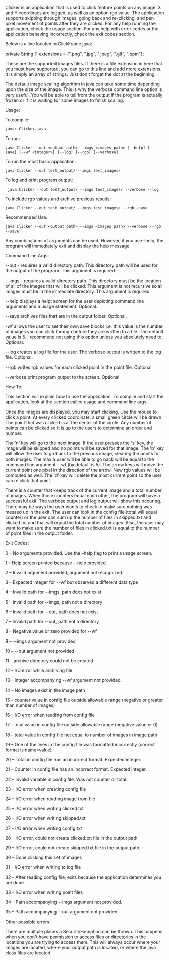 Clicker is an application that is used to click feature points on any image. X and Y coordinaes are logged, as well as an option rgb value. The application supports skipping through images, going back and re-clicking, and per-pixel movement of points after they are clicked. For any help running the application, check the usage section. For any help with error codes or the application behaving incorrectly, check the exit codes section.

Below is a line located in ClickFrame.java:

private String [] extensions = {".png", ".jpg", ".jpeg", ".gif", ".ppm"};

These are the supported images files. If there is a file extension in here that you must have supported, you can go to this line and add more extensions. It is simply an array of strings. Just don't forget the dot at the beginning.

The default image scaling algorithm in java can take some time depending upon the size of the image. This is why the verbose command line option is very useful. You will be able to tell from the output if the program is actually frozen or if it is waiting for some images to finish scaling.



Usage:

To compile:

	javac Clicker.java
	
To run:

	java Clicker --out <output path> --imgs <images path> [--help] [--save] [--wf <integer>] [--log] [--rgb] [--verbose]

To run the most basic application:

	java Clicker --out test_output/ --imgs test_images/

To log and print program output:

	 java Clicker --out test_output/ --imgs test_images/ --verbose --log

To include rgb values and archive previous results:

	java Clicker --out test_output/ --imgs test_images/ --rgb –save

Recommended Use:

	java Clicker --out <output path> --imgs <images path> --verbose --rgb --save

Any combinations of arguments can be used. However, if you use –help, the program will immediately exit and display the help message.



Command Line Args:

--out <output path> - requires a valid directory path. This directory path will be used for the output of the program. This argument is required.
	
--imgs <images path> - requires a valid directory path. This directory must be the location of all of the images that will be clicked. This argument is not recursive so all images must be in the immediate directory. This argument is required.
	
--help displays a helpt screen for the user depicting command line arguments and a usage statement. Optional.

--save archives files that are in the output folder. Optional.

-wf <integer> allows the user to set their own save blocks i.e. this value is the number of images you can click through before they are written to a file. The default value is 5. I recommend not using this option unless you absolutely need to. Optional.
	
--log creates a log file for the user. The verbose output is written to the log file. Optional.

--rgb writes rgb values for each clicked point in the point file. Optional.

--verbose print program output to the screen. Optional.



How To:

This section will explain how to use the application. To compile and start the application, look at the section called usage and command line args.

Once the images are displayed, you may start clicking. Use the mouse to click a point. At every clicked coordinate, a small green circle will be drawn. The point that was clicked is at the center of the circle. Any number of points can be clicked so it is up to the users to determine an order and number. 

The 'n' key will go to the next image. If the user presses the 's' key, the image will be skipped and no points will be saved for that image. The 'b' key will allow the user to go back to the previous image, clearing the points for both images. The max a user will be able to go back will be equal to the command line argument --wf (by default is 5). The arrow keys will move the current point one pixel in the direction of the arrow. New rgb values will be computed as well. The 'd' key will delete the most current point so the user can re click that point.

There is a counter that keeps track of the current image and a total number of images. When those counters equal each other, the program will have a successful exit. The verbose output and log output will show this occuring. There may be ways the user wants to check to make sure nothing was messed up in the exit. The user can look in the config file (total will equal counter) or the user can sum up the number of files in skipped.txt and clicked.txt and that will equal the total number of images. Also, the user may want to make sure the number of files in clicked.txt is equal to the number of point files in the output folder.



Exit Codes:

0 – No arguments provided. Use the –help flag to print a usage screen.

1 – Help screen printed because --help provided

2 – Invalid argument provided, argument not recognized.

3 – Expected integer for --wf but observed a different data type

4 – Invalid path for --imgs, path does not exist

5 – Invalid path for --imgs, path not a directory

6 – Invalid path for --out, path does not exist

7 – Invalid path for --out, path not a directory

8 – Negative value or zero provided for --wf

9 – --imgs <images path> argument not provided

10 – --out <output path> argument not provided

11 – archive directory could not be created

12 – I/O error while archiving file

13 – Integer accompanying --wf argument not provided.

14 – No images exist in the image path

15 – counter value in config file outside allowable range (negative or greater than number of images)

16 – I/O error when reading from config file

17 – total value in config file outside allowable range (negative value or 0)

18 – total value in config file not equal to number of images in image path

19 – One of the lines in the config file was formatted incorrectly (correct format is name=value)

20 – Total in config file has an incorrect format. Expected integer.

21 – Counter in config file has an incorrect format. Expected integer.

22 – Invalid variable in config file. Was not counter or total.

23 – I/O error when creating config file

24 – I/O error when reading image from file

25 – I/O error when writing clicked.txt

26 – I/O error when writing skipped.txt

27 – I/O error when writing config.txt

28 – I/O error, could not create clicked.txt file in the output path

29 – I/O error, could not create skipped.txt file in the output path

30 – Done clicking this set of images

31 – I/O error when writing to log file

32 – After reading config file, exits because the application determines you are done

33 – I/O error when writing point files

34 – Path accompanying --imgs argument not provided. 

35 – Path accompanying --out argument not provided.



Other possible errors:

There are multiple places a SecurityException can be thrown. This happens when you don't have permission to access files or directories in the locations you are trying to access them. This will always occur where your images are located, where your output path is located, or where the java class files are located.
